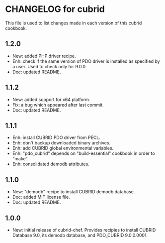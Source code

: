 # CHANGELOG for cubrid

This file is used to list changes made in each version of this cubrid cookbook.

## 1.2.0

- New: added PHP driver recipe.
- Enh: check if the same version of PDO driver is installed as specified by a user. Used to check only for 9.0.0.
- Doc: updated README.

## 1.1.2

- New: added support for x64 platform.
- Fix: a bug which appeared after last commit.
- Doc: updated README.

## 1.1.1

- Enh: install CUBRID PDO driver from PECL.
- Enh: don't backup downloaded binary archives.
- Enh: add CUBRID global environmental variables.
- Enh: "pdo_cubrid" depends on "build-essential" cookbook in order to "make".
- Enh: consolidated demodb attributes.

## 1.1.0

- New: "demodb" recipe to install CUBRID demodb database.
- Doc: added MIT license file.
- Doc: updated README.

## 1.0.0

- New: initial release of cubrid-chef. Provides recipies to install CUBRID Database 9.0, its demodb database, and PDO_CUBRID 9.0.0.0001.
